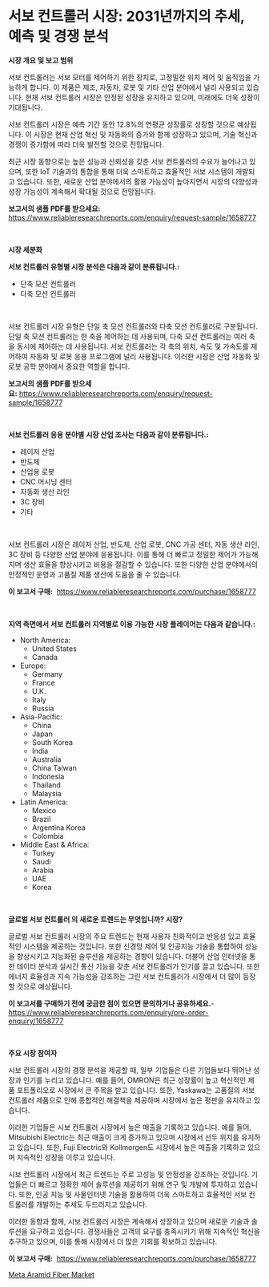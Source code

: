 <p><h1>서보 컨트롤러 시장: 2031년까지의 추세, 예측 및 경쟁 분석</h1></p><p><strong>시장 개요 및 보고 범위</strong></p>
<p><p>서보 컨트롤러는 서보 모터를 제어하기 위한 장치로, 고정밀한 위치 제어 및 움직임을 가능하게 합니다. 이 제품은 제조, 자동차, 로봇 및 기타 산업 분야에서 널리 사용되고 있습니다. 현재 서보 컨트롤러 시장은 안정된 성장을 유지하고 있으며, 미래에도 더욱 성장이 기대됩니다. </p><p>서보 컨트롤러 시장은 예측 기간 동안 12.8%의 연평균 성장률로 성장할 것으로 예상됩니다. 이 시장은 현재 산업 혁신 및 자동화의 증가와 함께 성장하고 있으며, 기술 혁신과 경쟁이 증가함에 따라 더욱 발전할 것으로 전망됩니다.</p><p>최근 시장 동향으로는 높은 성능과 신뢰성을 갖춘 서보 컨트롤러의 수요가 늘어나고 있으며, 또한 IoT 기술과의 통합을 통해 더욱 스마트하고 효율적인 서보 시스템이 개발되고 있습니다. 또한, 새로운 산업 분야에서의 활용 가능성이 높아지면서 시장의 다양성과 성장 가능성이 계속해서 확대될 것으로 전망됩니다.</p></p>
<p><strong>보고서의 샘플 PDF를 받으세요:</strong> <a href="https://www.reliableresearchreports.com/enquiry/request-sample/1658777">https://www.reliableresearchreports.com/enquiry/request-sample/1658777</a></p>
<p>&nbsp;</p>
<p><strong>시장 세분화</strong></p>
<p><strong>서보 컨트롤러 유형별 시장 분석은 다음과 같이 분류됩니다.:</strong></p>
<p><ul><li>단축 모션 컨트롤러</li><li>다축 모션 컨트롤러</li></ul></p>
<p>&nbsp;</p>
<p><p>서보 컨트롤러 시장 유형은 단일 축 모션 컨트롤러와 다축 모션 컨트롤러로 구분됩니다. 단일 축 모션 컨트롤러는 한 축을 제어하는 데 사용되며, 다축 모션 컨트롤러는 여러 축을 동시에 제어하는 데 사용됩니다. 서보 컨트롤러는 각 축의 위치, 속도 및 가속도를 제어하여 자동화 및 로봇 응용 프로그램에 널리 사용됩니다. 이러한 시장은 산업 자동화 및 로봇 공학 분야에서 중요한 역할을 합니다.</p></p>
<p><strong>보고서의 샘플 PDF를 받으세요:</strong>&nbsp;<a href="https://www.reliableresearchreports.com/enquiry/request-sample/1658777">https://www.reliableresearchreports.com/enquiry/request-sample/1658777</a></p>
<p>&nbsp;</p>
<p><strong> 서보 컨트롤러 응용 분야별 시장 산업 조사는 다음과 같이 분류됩니다.:</strong></p>
<p><ul><li>레이저 산업</li><li>반도체</li><li>산업용 로봇</li><li>CNC 머시닝 센터</li><li>자동화 생산 라인</li><li>3C 장비</li><li>기타</li></ul></p>
<p>&nbsp;</p>
<p><p>서보 컨트롤러 시장은 레이저 산업, 반도체, 산업 로봇, CNC 가공 센터, 자동 생산 라인, 3C 장비 등 다양한 산업 분야에 응용됩니다. 이를 통해 더 빠르고 정밀한 제어가 가능해지며 생산 효율을 향상시키고 비용을 절감할 수 있습니다. 또한 다양한 산업 분야에서의 안정적인 운영과 고품질 제품 생산에 도움을 줄 수 있습니다.</p></p>
<p><strong>이 보고서 구매:</strong>&nbsp; <a href="https://www.reliableresearchreports.com/purchase/1658777">https://www.reliableresearchreports.com/purchase/1658777</a></p>
<p>&nbsp;</p>
<p><strong>지역 측면에서 서보 컨트롤러 지역별로 이용 가능한 시장 플레이어는 다음과 같습니다.:</strong></p>
<p><ul>
    <li>
        North America:
        <ul>
            <li>United States</li>
            <li>Canada</li>
        </ul>
    </li>
    <li>
        Europe:
        <ul>
            <li>Germany</li>
            <li>France</li>
            <li>U.K.</li>
            <li>Italy</li>
            <li>Russia</li>
        </ul>
    </li>
    <li>
        Asia-Pacific:
        <ul>
            <li>China</li>
            <li>Japan</li>
            <li>South Korea</li>
            <li>India</li>
            <li>Australia</li>
            <li>China Taiwan</li>
            <li>Indonesia</li>
            <li>Thailand</li>
            <li>Malaysia</li>
        </ul>
    </li>
    <li>
        Latin America:
        <ul>
            <li>Mexico</li>
            <li>Brazil</li>
            <li>Argentina Korea</li>
            <li>Colombia</li>
        </ul>
    </li>
    <li>
        Middle East & Africa:
        <ul>
            <li>Turkey</li>
            <li>Saudi</li>
            <li>Arabia</li>
            <li>UAE</li>
            <li>Korea</li>
        </ul>
    </li>
    </ul></p>
<p>&nbsp;</p>
<p><strong>글로벌 서보 컨트롤러 의 새로운 트렌드는 무엇입니까? 시장?</strong></p>
<p><p>글로벌 서보 컨트롤러 시장의 주요 트렌드는 현재 사용자 친화적이고 반응성 있고 효율적인 시스템을 제공하는 것입니다. 또한 신경망 제어 및 인공지능 기술을 통합하여 성능을 향상시키고 지능화된 솔루션을 제공하는 경향이 있습니다. 더불어 산업 인터넷을 통한 데이터 분석과 실시간 통신 기능을 갖춘 서보 컨트롤러가 인기를 끌고 있습니다. 또한 에너지 효율성과 지속 가능성을 강조하는 그린 서보 컨트롤러가 시장에서 더 많이 등장할 것으로 예상됩니다.</p></p>
<p><strong>이 보고서를 구매하기 전에 궁금한 점이 있으면 문의하거나 공유하세요.</strong>- <a href="https://www.reliableresearchreports.com/enquiry/pre-order-enquiry/1658777">https://www.reliableresearchreports.com/enquiry/pre-order-enquiry/1658777</a></p>
<p>&nbsp;</p>
<p><strong>주요 시장 참여자</strong></p>
<p><p>시보 컨트롤러 시장의 경쟁 분석을 제공할 때, 일부 기업들은 다른 기업들보다 뛰어난 성장과 인기를 누리고 있습니다. 예를 들어, OMRON은 최근 성장률이 높고 혁신적인 제품 포트폴리오로 시장에서 큰 주목을 받고 있습니다. 또한, Yaskawa는 고품질의 서보 컨트롤러 제품으로 인해 종합적인 해결책을 제공하며 시장에서 높은 평판을 유지하고 있습니다.</p><p>이러한 기업들은 시보 컨트롤러 시장에서 높은 매출을 기록하고 있습니다. 예를 들어, Mitsubishi Electric는 최근 매출이 크게 증가하고 있으며 시장에서 선두 위치를 유지하고 있습니다. 또한, Fuji Electric와 Kollmorgen도 시장에서 높은 매출을 기록하고 있으며 지속적인 성장을 이루고 있습니다.</p><p>시보 컨트롤러 시장에서 최근 트렌드는 주로 고성능 및 안정성을 강조하는 것입니다. 기업들은 더 빠르고 정확한 제어 솔루션을 제공하기 위해 연구 및 개발에 투자하고 있습니다. 또한, 인공 지능 및 사물인터넷 기술을 활용하여 더욱 스마트하고 효율적인 서보 컨트롤러를 개발하는 추세도 두드러지고 있습니다.</p><p>이러한 동향과 함께, 시보 컨트롤러 시장은 계속해서 성장하고 있으며 새로운 기술과 솔루션을 요구하고 있습니다. 경쟁사들은 고객의 요구를 충족시키기 위해 지속적인 혁신을 추구하고 있으며, 이를 통해 시장에서 더 많은 기회를 확보하고 있습니다.</p></p>
<p><strong>이 보고서 구매:</strong>&nbsp;&nbsp;<a href="https://www.reliableresearchreports.com/purchase/1658777">https://www.reliableresearchreports.com/purchase/1658777</a></p>
<p><p><a href="https://cautious-neon-760.notion.site/Meta-Aramid-Fiber-Market-Research-Report-The-Key-To-Successful-Business-Strategy-Forecasted-for-Per-e4507812524a4f948eb2133a852832ae">Meta Aramid Fiber Market</a></p></p>
